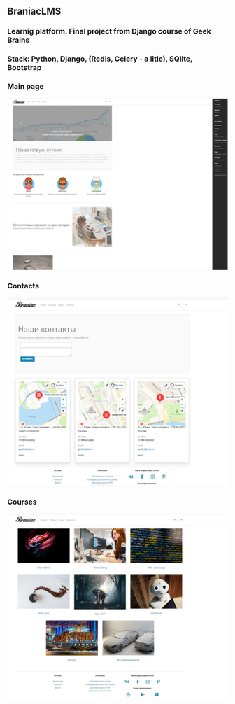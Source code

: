 ## BraniacLMS

### Learnig platform. Final project from Django course of Geek Brains

### Stack: Python, Django, (Redis, Celery - a litle), SQlite, Bootstrap

### Main page
![alt text](https://github.com/Frvzr/Braniac_LMS/blob/main/static/img/screen_1.JPG)

### Contacts
![alt text](https://github.com/Frvzr/Braniac_LMS/blob/main/static/img/screen_contacts.JPG)

### Courses
![alt text](https://github.com/Frvzr/Braniac_LMS/blob/main/static/img/screen_courses.JPG)

